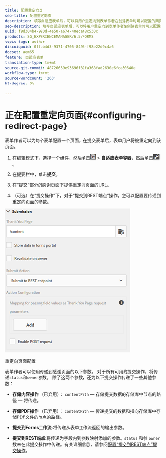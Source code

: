 ```yaml
---
title: 配置重定向页
seo-title: 配置重定向页
description: 填写自适应表单后，可以将用户重定向到表单作者在创建表单时可以配置的网页。
seo-description: 填写自适应表单后，可以将用户重定向到表单作者在创建表单时可以配置的网页。
uuid: f9d304b4-920d-4e50-a674-40eca48c530c
products: SG_EXPERIENCEMANAGER/6.5/FORMS
topic-tags: author
discoiquuid: 0ffbb4d3-9371-4705-8496-f98e22d9c4a6
docset: aem65
feature: 自适应表单
translation-type: tm+mt
source-git-commit: 48726639e93696f32fa368fad2630e6fca50640e
workflow-type: tm+mt
source-wordcount: '263'
ht-degree: 0%

---
```



# 正在配置重定向页面{#configuring-redirect-page}

表单作者可以为每个表单配置一个页面，在提交表单后，表单用户将被重定向到该页面。

1. 在编辑模式下，选择一个组件，然后单击![字段级别](assets/field-level.png) > **自适应表单容器**，然后单击![cmpr](assets/cmppr.png)。

1. 在提要栏中，单击&#x200B;**提交**。

1. 在“提交”部分的感谢页面下提供重定向页面的URL。
1. （可选）在“提交操作”下，对于“提交到REST端点”操作，您可以配置要传递到重定向页面的参数。

![重定向页面配置](assets/thank-you-setting-1.png)

重定向页面配置

表单作者可以使用传递到感谢页面的以下参数。 对于所有可用的提交操作，将传递`status`和`owner`参数。 除了这两个参数，还为以下提交操作传递了一些其他参数：

* **存储内容操作** （已弃用）： `contentPath` — 存储提交数据的存储库中节点的路径 — 将传递。

* **存储PDF操作** （已弃用）： `contentPath` — 传递提交的数据和指向存储库中存储PDF文件的节点的路径。

* **提交到Forms工作流**:将传递从表单工作流返回的输出参数。

* **提交到REST端点**:将传递为字段内到参数映射添加的参数。`status` 和参 `owner` 数未在此提交操作中传递。有关详细信息，请参阅[配置“提交到REST端点”提交操作](../../forms/using/configuring-submit-actions.md)。

